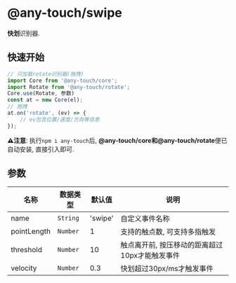 # @any-touch/swipe
**快划**识别器.

## 快速开始
```javascript
// 只加载rotate识别器(拖拽)
import Core from '@any-touch/core';
import Rotate from '@any-touch/rotate';
Core.use(Rotate, 参数)
const at = new Core(el);
// 拖拽
at.on('rotate', (ev) => {
    // ev包含位置/速度/方向等信息
});
```
**⚠️注意**: 执行`npm i any-touch`后, **@any-touch/core和@any-touch/rotate**便已自动安装, 直接引入即可.

## 参数
|名称|数据类型|默认值|说明|
|---|---|---|---|
|name|`String`|'swipe'|自定义事件名称|
|pointLength|`Number`|1|支持的触点数, 可支持多指触发|
|threshold| `Number`|10|触点离开前, 按压移动的距离超过10px才能触发事件|
|velocity| `Number`|0.3|快划超过30px/ms才触发事件|